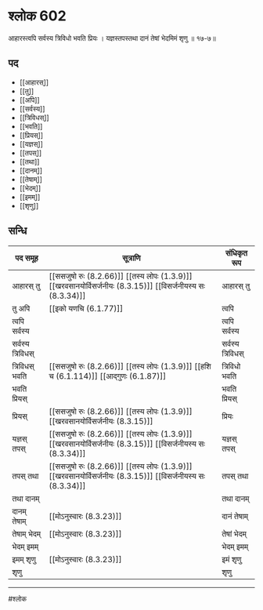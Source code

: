 # श्लोक 602

आहारस्त्वपि सर्वस्य त्रिविधो भवति प्रियः ।
यज्ञस्तपस्तथा दानं तेषां भेदमिमं श‍ृणु ॥ १७-७॥


## पद 

- [[आहारस्]]
- [[तु]]
- [[अपि]]
- [[सर्वस्य]]
- [[त्रिविधस्]]
- [[भवति]]
- [[प्रियस्]]
- [[यज्ञस्]]
- [[तपस्]]
- [[तथा]]
- [[दानम्]]
- [[तेषाम्]]
- [[भेदम्]]
- [[इमम्]]
- [[शृणु]]

## सन्धि

| पद समूह | सूत्राणि | संधिकृत रूप |
| ----- | ----- | ----- |
| आहारस् तु |  [[ससजुषो रुः (8.2.66)]] [[तस्य लोपः (1.3.9)]] [[खरवसानयोर्विसर्जनीयः (8.3.15)]] [[विसर्जनीयस्य सः (8.3.34)]] | आहारस् तु |
| तु अपि |  [[इको यणचि (6.1.77)]] | त्वपि |
| त्वपि सर्वस्य |  | त्वपि सर्वस्य |
| सर्वस्य त्रिविधस् |  | सर्वस्य त्रिविधस् |
| त्रिविधस् भवति |  [[ससजुषो रुः (8.2.66)]] [[तस्य लोपः (1.3.9)]] [[हशि च (6.1.114)]] [[आद्गुणः (6.1.87)]] | त्रिविधो भवति |
| भवति प्रियस् |  | भवति प्रियस् |
| प्रियस् |  [[ससजुषो रुः (8.2.66)]] [[तस्य लोपः (1.3.9)]] [[खरवसानयोर्विसर्जनीयः (8.3.15)]] | प्रियः |
| यज्ञस् तपस् |  [[ससजुषो रुः (8.2.66)]] [[तस्य लोपः (1.3.9)]] [[खरवसानयोर्विसर्जनीयः (8.3.15)]] [[विसर्जनीयस्य सः (8.3.34)]] | यज्ञस् तपस् |
| तपस् तथा |  [[ससजुषो रुः (8.2.66)]] [[तस्य लोपः (1.3.9)]] [[खरवसानयोर्विसर्जनीयः (8.3.15)]] [[विसर्जनीयस्य सः (8.3.34)]] | तपस् तथा |
| तथा दानम् |  | तथा दानम् |
| दानम् तेषाम् |  [[मोऽनुस्वारः (8.3.23)]] | दानं तेषाम् |
| तेषाम् भेदम् |  [[मोऽनुस्वारः (8.3.23)]] | तेषां भेदम् |
| भेदम् इमम् |  | भेदम् इमम् |
| इमम् शृणु |  [[मोऽनुस्वारः (8.3.23)]] | इमं शृणु |
| शृणु |  | शृणु |


---

#श्लोक